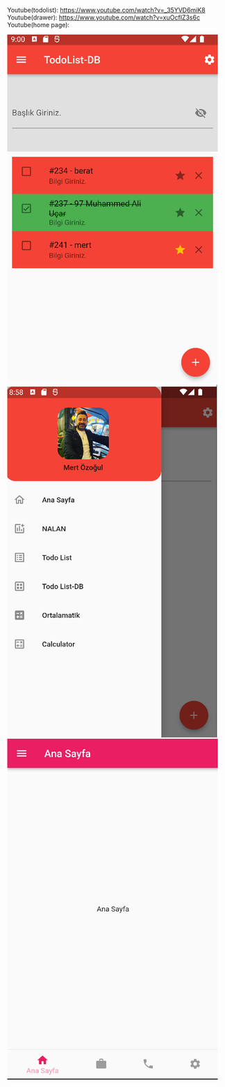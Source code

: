 Youtube(todolist): https://www.youtube.com/watch?v=_35YVD6miK8
Youtube(drawer): https://www.youtube.com/watch?v=xuOcfIZ3s6c
Youtube(home page):
<div>
  <img src="https://github.com/ozogulmert7/Flutter-Drawer/blob/main/Screenshot_2.png">
  <img src="https://github.com/ozogulmert7/Flutter-Drawer/blob/main/Screenshot_1.PNG">
  <img src="https://github.com/ozogulmert7/Flutter-Drawer/blob/main/Screenshot_3.png">
</div>



